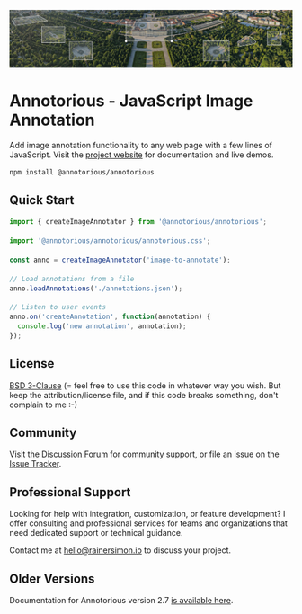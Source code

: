 ![Aerial view of Schönbrunn Palace in Vienna annotated with Annotorious](/images/splash-image.jpg "Aerial view of Schönbrunn Palace in Vienna annotated with Annotorious")

# Annotorious - JavaScript Image Annotation

Add image annotation functionality to any web page with a few lines of JavaScript. Visit the
[project website](https://annotorious.dev) for documentation and live demos.

```sh
npm install @annotorious/annotorious
```

## Quick Start

```js
import { createImageAnnotator } from '@annotorious/annotorious';

import '@annotorious/annotorious/annotorious.css';

const anno = createImageAnnotator('image-to-annotate');

// Load annotations from a file
anno.loadAnnotations('./annotations.json');

// Listen to user events
anno.on('createAnnotation', function(annotation) {
  console.log('new annotation', annotation);
});
```

## License

[BSD 3-Clause](LICENSE) (= feel free to use this code in whatever way you wish. But keep the attribution/license file, and if this code breaks something, don't complain to me :-)

## Community

Visit the [Discussion Forum](https://github.com/annotorious/annotorious/discussions) for community support, or file an
issue on the [Issue Tracker](https://github.com/annotorious/annotorious/issues).

## Professional Support

Looking for help with integration, customization, or feature development? I offer consulting and professional services for teams and organizations that need dedicated support or technical guidance.

Contact me at hello@rainersimon.io to discuss your project.

## Older Versions

Documentation for Annotorious version 2.7 [is available here](https://annotorious.github.io).
